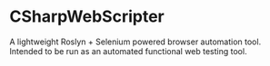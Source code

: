 CSharpWebScripter
=================

A lightweight Roslyn + Selenium powered browser automation tool.  Intended to be run as an automated functional web testing tool.
